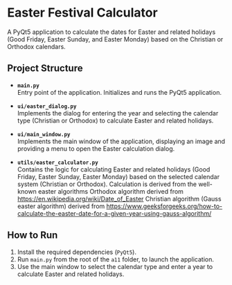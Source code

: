 # Easter Festival Calculator

A PyQt5 application to calculate the dates for Easter and related holidays (Good Friday, Easter Sunday, and Easter Monday) based on the Christian or Orthodox calendars.

## Project Structure

- **`main.py`**  
  Entry point of the application. Initializes and runs the PyQt5 application.

- **`ui/easter_dialog.py`**  
  Implements the dialog for entering the year and selecting the calendar type (Christian or Orthodox) to calculate Easter and related holidays.

- **`ui/main_window.py`**  
  Implements the main window of the application, displaying an image and providing a menu to open the Easter calculation dialog.

- **`utils/easter_calculator.py`**  
    Contains the logic for calculating Easter and related holidays (Good Friday, Easter Sunday, Easter Monday) based on the selected calendar system (Christian or Orthodox). 
    Calculation is derived from the well-known easter algorithms 
    Orthodox algorithm derived from https://en.wikipedia.org/wiki/Date_of_Easter 
    Christian algorithm (Gauss easter algorithm) derived from https://www.geeksforgeeks.org/how-to-calculate-the-easter-date-for-a-given-year-using-gauss-algorithm/ 
## How to Run
1. Install the required dependencies (`PyQt5`).
2. Run `main.py` from the root of the `a11` folder, to launch the application.
3. Use the main window to select the calendar type and enter a year to calculate Easter and related holidays.
